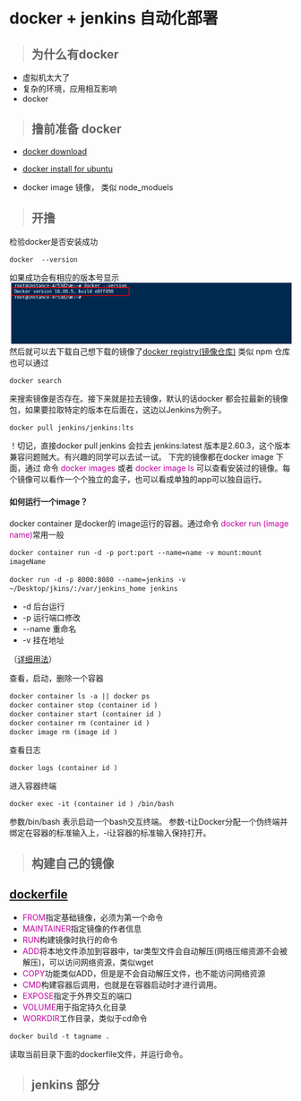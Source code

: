 # docker + jenkins 自动化部署
> ## 为什么有docker
+ 虚拟机太大了
+ 复杂的环境，应用相互影响
+ docker 
> ## 撸前准备 docker
+ [docker download](https://www.docker.com/get-started)

+ [docker install for ubuntu](https://docs.docker.com/install/linux/docker-ce/ubuntu/)

+ docker image 镜像， 类似 node_moduels
  
> ## 开撸
检验docker是否安装成功
```
docker  --version
```
如果成功会有相应的版本号显示
![图1](./img/1.jpg)
然后就可以去下载自己想下载的镜像了[docker registry(镜像仓库)](https://hub.docker.com/_/jenkins?tab=tags&page=1) 类似 npm 仓库
也可以通过
```
docker search
```
来搜索镜像是否存在。接下来就是拉去镜像，默认的话docker 都会拉最新的镜像包，如果要拉取特定的版本在后面在，这边以Jenkins为例子。 
```
docker pull jenkins/jenkins:lts
```
！切记，直接docker pull jenkins 会拉去 jenkins:latest 版本是2.60.3，这个版本兼容问题贼大。有兴趣的同学可以去试一试。
下完的镜像都在docker image 下面，通过 命令 <font color="color=#0099ff">docker images</font> 或者 <font color="color=#0099ff">docker image ls</font> 可以查看安装过的镜像。每个镜像可以看作一个个独立的盒子，也可以看成单独的app可以独自运行。

#### 如何运行一个image？
docker container 是docker的 image运行的容器。通过命令
<font color="color=#0099ff">docker run (image name)</font>常用一般
```
docker container run -d -p port:port --name=name -v mount:mount imageName

docker run -d -p 8000:8080 --name=jenkins -v ~/Desktop/jkins/:/var/jenkins_home jenkins
```
+ -d 后台运行
+ -p 运行端口修改
+ --name 重命名
+ -v 挂在地址

（[详细用法](https://docs.docker.com/engine/reference/commandline/container_run/)）

查看，启动，删除一个容器
```
docker container ls -a || docker ps
docker container stop (container id )
docker container start (container id )
docker container rm (container id )
docker image rm (image id )
```
查看日志
```
docker logs (container id )
```
进入容器终端
```
docker exec -it (container id ) /bin/bash
```
参数/bin/bash 表示启动一个bash交互终端。
参数-t让Docker分配一个伪终端并绑定在容器的标准输入上，-i让容器的标准输入保持打开。
> ## 构建自己的镜像
## [dockerfile](https://docs.docker.com/develop/develop-images/dockerfile_best-practices/)

+ <font color="color=#0099ff">FROM</font>指定基础镜像，必须为第一个命令
+ <font color="color=#0099ff">MAINTAINER</font>指定镜像的作者信息
+ <font color="color=#0099ff">RUN</font>构建镜像时执行的命令
+ <font color="color=#0099ff">ADD</font>将本地文件添加到容器中，tar类型文件会自动解压(网络压缩资源不会被解压)，可以访问网络资源，类似wget
+ <font color="color=#0099ff">COPY</font>功能类似ADD，但是是不会自动解压文件，也不能访问网络资源
+ <font color="color=#0099ff">CMD</font>构建容器后调用，也就是在容器启动时才进行调用。
+ <font color="color=#0099ff">EXPOSE</font>指定于外界交互的端口
+ <font color="color=#0099ff">VOLUME</font>用于指定持久化目录
+ <font color="color=#0099ff">WORKDIR</font>工作目录，类似于cd命令
```
docker build -t tagname .
```
读取当前目录下面的dockerfile文件，并运行命令。

> ## jenkins 部分


